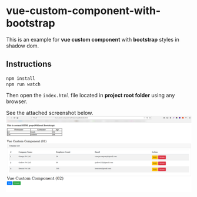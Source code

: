 vue-custom-component-with-bootstrap
===================================
This is an example for **vue custom component** with **bootstrap** styles in shadow dom.

## Instructions

```
npm install
npm run watch

```

Then open the `index.html` file located in **project root folder** using any browser.<br>

See the attached screenshot below.
![alt text](https://github.com/gihandilanka-github/vue-custom-component-with-bootstrap/blob/main/Vue-custom-component-with-bootstrap.png?raw=true)
